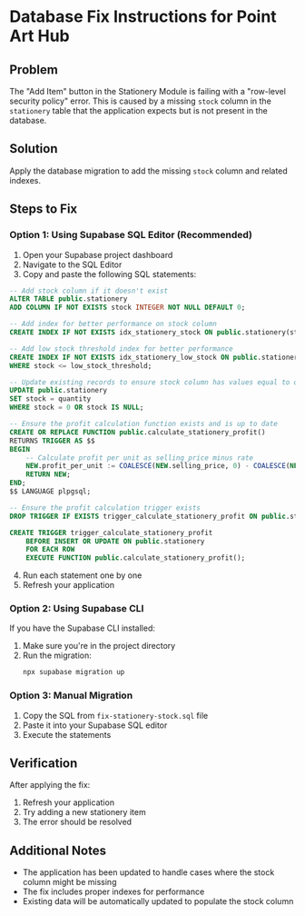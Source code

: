# Database Fix Instructions for Point Art Hub

## Problem
The "Add Item" button in the Stationery Module is failing with a "row-level security policy" error. This is caused by a missing `stock` column in the `stationery` table that the application expects but is not present in the database.

## Solution
Apply the database migration to add the missing `stock` column and related indexes.

## Steps to Fix

### Option 1: Using Supabase SQL Editor (Recommended)

1. Open your Supabase project dashboard
2. Navigate to the SQL Editor
3. Copy and paste the following SQL statements:

```sql
-- Add stock column if it doesn't exist
ALTER TABLE public.stationery 
ADD COLUMN IF NOT EXISTS stock INTEGER NOT NULL DEFAULT 0;

-- Add index for better performance on stock column
CREATE INDEX IF NOT EXISTS idx_stationery_stock ON public.stationery(stock);

-- Add low stock threshold index for better performance
CREATE INDEX IF NOT EXISTS idx_stationery_low_stock ON public.stationery(stock, low_stock_threshold) 
WHERE stock <= low_stock_threshold;

-- Update existing records to ensure stock column has values equal to quantity
UPDATE public.stationery 
SET stock = quantity 
WHERE stock = 0 OR stock IS NULL;

-- Ensure the profit calculation function exists and is up to date
CREATE OR REPLACE FUNCTION public.calculate_stationery_profit()
RETURNS TRIGGER AS $$
BEGIN
    -- Calculate profit per unit as selling_price minus rate
    NEW.profit_per_unit := COALESCE(NEW.selling_price, 0) - COALESCE(NEW.rate, 0);
    RETURN NEW;
END;
$$ LANGUAGE plpgsql;

-- Ensure the profit calculation trigger exists
DROP TRIGGER IF EXISTS trigger_calculate_stationery_profit ON public.stationery;

CREATE TRIGGER trigger_calculate_stationery_profit
    BEFORE INSERT OR UPDATE ON public.stationery
    FOR EACH ROW
    EXECUTE FUNCTION public.calculate_stationery_profit();
```

4. Run each statement one by one
5. Refresh your application

### Option 2: Using Supabase CLI

If you have the Supabase CLI installed:

1. Make sure you're in the project directory
2. Run the migration:
   ```bash
   npx supabase migration up
   ```

### Option 3: Manual Migration

1. Copy the SQL from `fix-stationery-stock.sql` file
2. Paste it into your Supabase SQL editor
3. Execute the statements

## Verification

After applying the fix:

1. Refresh your application
2. Try adding a new stationery item
3. The error should be resolved

## Additional Notes

- The application has been updated to handle cases where the stock column might be missing
- The fix includes proper indexes for performance
- Existing data will be automatically updated to populate the stock column